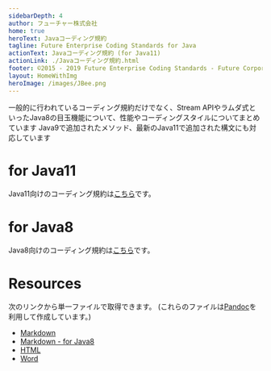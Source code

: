 ```yaml
---
sidebarDepth: 4
author: フューチャー株式会社
home: true
heroText: Javaコーディング規約
tagline: Future Enterprise Coding Standards for Java
actionText: Javaコーディング規約 (for Java11)
actionLink: ./Javaコーディング規約.html
footer: ©2015 - 2019 Future Enterprise Coding Standards - Future Corporation
layout: HomeWithImg
heroImage: /images/JBee.png
---
```


一般的に行われているコーディング規約だけでなく、Stream APIやラムダ式といったJava8の目玉機能について、性能やコーディングスタイルについてまとめています
Java9で追加されたメソッド、最新のJava11で追加された構文にも対応しています

# for Java11

Java11向けのコーディング規約は[こちら](./Javaコーディング規約.md)です。

# for Java8

Java8向けのコーディング規約は[こちら](./Javaコーディング規約_for_8.md)です。

# Resources

次のリンクから単一ファイルで取得できます。
(これらのファイルは[Pandoc]を利用して作成しています。)

- [Markdown](https://github.com/future-architect/coding-standards/blob/master/documents/forJava/Javaコーディング規約.md)
- [Markdown - for Java8](https://github.com/future-architect/coding-standards/blob/master/documents/forJava/Javaコーディング規約_for_8.md)
- [HTML](https://github.com/future-architect/coding-standards/blob/gh-pages/resources/Javaコーディング規約.html)
- [Word](https://github.com/future-architect/coding-standards/raw/gh-pages/resources/Javaコーディング規約.docx)

[Pandoc]: https://pandoc.org/
